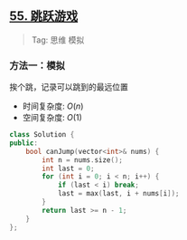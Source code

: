 ## [55. 跳跃游戏](https://leetcode.cn/problems/jump-game/description/)

> Tag: 思维 模拟

### 方法一：模拟

挨个跳，记录可以跳到的最远位置

* 时间复杂度: ${O(n)}$
* 空间复杂度: ${O(1)}$
```cpp
class Solution {
public:
    bool canJump(vector<int>& nums) {
        int n = nums.size();
        int last = 0;
        for (int i = 0; i < n; i++) {
            if (last < i) break;
            last = max(last, i + nums[i]);
        }
        return last >= n - 1;
    }
};
```